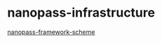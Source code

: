 # nanopass-infrastructure

[nanopass-framework-scheme](https://github.com/nanopass/nanopass-framework-scheme)
